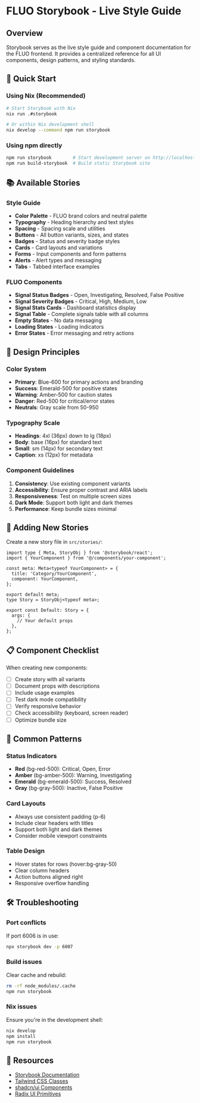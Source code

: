 # FLUO Storybook - Live Style Guide

## Overview
Storybook serves as the live style guide and component documentation for the FLUO frontend. It provides a centralized reference for all UI components, design patterns, and styling standards.

## 🚀 Quick Start

### Using Nix (Recommended)
```bash
# Start Storybook with Nix
nix run .#storybook

# Or within Nix development shell
nix develop --command npm run storybook
```

### Using npm directly
```bash
npm run storybook        # Start development server on http://localhost:6006
npm run build-storybook  # Build static Storybook site
```

## 📚 Available Stories

### Style Guide
- **Color Palette** - FLUO brand colors and neutral palette
- **Typography** - Heading hierarchy and text styles
- **Spacing** - Spacing scale and utilities
- **Buttons** - All button variants, sizes, and states
- **Badges** - Status and severity badge styles
- **Cards** - Card layouts and variations
- **Forms** - Input components and form patterns
- **Alerts** - Alert types and messaging
- **Tabs** - Tabbed interface examples

### FLUO Components
- **Signal Status Badges** - Open, Investigating, Resolved, False Positive
- **Signal Severity Badges** - Critical, High, Medium, Low
- **Signal Stats Cards** - Dashboard statistics display
- **Signal Table** - Complete signals table with all columns
- **Empty States** - No data messaging
- **Loading States** - Loading indicators
- **Error States** - Error messaging and retry actions

## 🎨 Design Principles

### Color System
- **Primary**: Blue-600 for primary actions and branding
- **Success**: Emerald-500 for positive states
- **Warning**: Amber-500 for caution states
- **Danger**: Red-500 for critical/error states
- **Neutrals**: Gray scale from 50-950

### Typography Scale
- **Headings**: 4xl (36px) down to lg (18px)
- **Body**: base (16px) for standard text
- **Small**: sm (14px) for secondary text
- **Caption**: xs (12px) for metadata

### Component Guidelines
1. **Consistency**: Use existing component variants
2. **Accessibility**: Ensure proper contrast and ARIA labels
3. **Responsiveness**: Test on multiple screen sizes
4. **Dark Mode**: Support both light and dark themes
5. **Performance**: Keep bundle sizes minimal

## 🔧 Adding New Stories

Create a new story file in `src/stories/`:

```tsx
import type { Meta, StoryObj } from '@storybook/react';
import { YourComponent } from '@/components/your-component';

const meta: Meta<typeof YourComponent> = {
  title: 'Category/YourComponent',
  component: YourComponent,
};

export default meta;
type Story = StoryObj<typeof meta>;

export const Default: Story = {
  args: {
    // Your default props
  },
};
```

## 📋 Component Checklist

When creating new components:
- [ ] Create story with all variants
- [ ] Document props with descriptions
- [ ] Include usage examples
- [ ] Test dark mode compatibility
- [ ] Verify responsive behavior
- [ ] Check accessibility (keyboard, screen reader)
- [ ] Optimize bundle size

## 🚨 Common Patterns

### Status Indicators
- **Red** (bg-red-500): Critical, Open, Error
- **Amber** (bg-amber-500): Warning, Investigating
- **Emerald** (bg-emerald-500): Success, Resolved
- **Gray** (bg-gray-500): Inactive, False Positive

### Card Layouts
- Always use consistent padding (p-6)
- Include clear headers with titles
- Support both light and dark themes
- Consider mobile viewport constraints

### Table Design
- Hover states for rows (hover:bg-gray-50)
- Clear column headers
- Action buttons aligned right
- Responsive overflow handling

## 🛠️ Troubleshooting

### Port conflicts
If port 6006 is in use:
```bash
npx storybook dev -p 6007
```

### Build issues
Clear cache and rebuild:
```bash
rm -rf node_modules/.cache
npm run storybook
```

### Nix issues
Ensure you're in the development shell:
```bash
nix develop
npm install
npm run storybook
```

## 📖 Resources
- [Storybook Documentation](https://storybook.js.org/docs)
- [Tailwind CSS Classes](https://tailwindcss.com/docs)
- [shadcn/ui Components](https://ui.shadcn.com)
- [Radix UI Primitives](https://www.radix-ui.com)